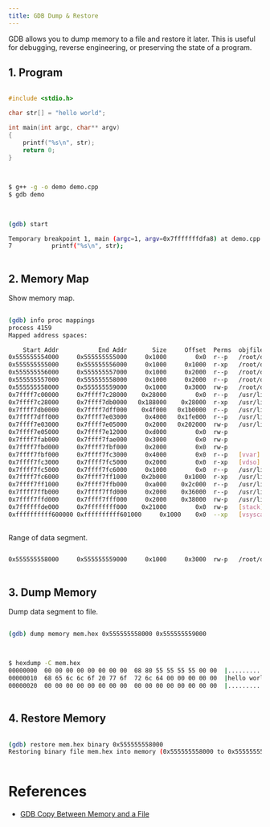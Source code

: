 ```yaml
---
title: GDB Dump & Restore
---
```



GDB allows you to dump memory to a file and restore it later. This is useful for debugging, reverse engineering, or preserving the state of a program.

## 1. Program
```c++
  
#include <stdio.h>

char str[] = "hello world";

int main(int argc, char** argv)
{
    printf("%s\n", str);
    return 0;
}
  
```

```sh
  
$ g++ -g -o demo demo.cpp
$ gdb demo
  
```

```sh
  
(gdb) start

Temporary breakpoint 1, main (argc=1, argv=0x7fffffffdfa8) at demo.cpp:7
7           printf("%s\n", str);
  
```

## 2. Memory Map
Show memory map.
```sh
  
(gdb) info proc mappings 
process 4159
Mapped address spaces:

    Start Addr           End Addr       Size     Offset  Perms  objfile
0x555555554000     0x555555555000     0x1000        0x0  r--p   /root/demo/demo
0x555555555000     0x555555556000     0x1000     0x1000  r-xp   /root/demo/demo
0x555555556000     0x555555557000     0x1000     0x2000  r--p   /root/demo/demo
0x555555557000     0x555555558000     0x1000     0x2000  r--p   /root/demo/demo
0x555555558000     0x555555559000     0x1000     0x3000  rw-p   /root/demo/demo
0x7ffff7c00000     0x7ffff7c28000    0x28000        0x0  r--p   /usr/lib/x86_64-linux-gnu/libc.so.6
0x7ffff7c28000     0x7ffff7db0000   0x188000    0x28000  r-xp   /usr/lib/x86_64-linux-gnu/libc.so.6
0x7ffff7db0000     0x7ffff7dff000    0x4f000   0x1b0000  r--p   /usr/lib/x86_64-linux-gnu/libc.so.6
0x7ffff7dff000     0x7ffff7e03000     0x4000   0x1fe000  r--p   /usr/lib/x86_64-linux-gnu/libc.so.6
0x7ffff7e03000     0x7ffff7e05000     0x2000   0x202000  rw-p   /usr/lib/x86_64-linux-gnu/libc.so.6
0x7ffff7e05000     0x7ffff7e12000     0xd000        0x0  rw-p   
0x7ffff7fab000     0x7ffff7fae000     0x3000        0x0  rw-p   
0x7ffff7fbd000     0x7ffff7fbf000     0x2000        0x0  rw-p   
0x7ffff7fbf000     0x7ffff7fc3000     0x4000        0x0  r--p   [vvar]
0x7ffff7fc3000     0x7ffff7fc5000     0x2000        0x0  r-xp   [vdso]
0x7ffff7fc5000     0x7ffff7fc6000     0x1000        0x0  r--p   /usr/lib/x86_64-linux-gnu/ld-linux-x86-64.so.2
0x7ffff7fc6000     0x7ffff7ff1000    0x2b000     0x1000  r-xp   /usr/lib/x86_64-linux-gnu/ld-linux-x86-64.so.2
0x7ffff7ff1000     0x7ffff7ffb000     0xa000    0x2c000  r--p   /usr/lib/x86_64-linux-gnu/ld-linux-x86-64.so.2
0x7ffff7ffb000     0x7ffff7ffd000     0x2000    0x36000  r--p   /usr/lib/x86_64-linux-gnu/ld-linux-x86-64.so.2
0x7ffff7ffd000     0x7ffff7fff000     0x2000    0x38000  rw-p   /usr/lib/x86_64-linux-gnu/ld-linux-x86-64.so.2
0x7ffffffde000     0x7ffffffff000    0x21000        0x0  rw-p   [stack]
0xffffffffff600000 0xffffffffff601000     0x1000    0x0  --xp   [vsyscall]
  
```

Range of data segment.
```sh
  
0x555555558000     0x555555559000     0x1000     0x3000  rw-p   /root/demo/demo
  
```


## 3. Dump Memory
Dump data segment to file.
```sh
  
(gdb) dump memory mem.hex 0x555555558000 0x555555559000
  
```

```sh
  
$ hexdump -C mem.hex 
00000000  00 00 00 00 00 00 00 00  08 80 55 55 55 55 00 00  |..........UUUU..|
00000010  68 65 6c 6c 6f 20 77 6f  72 6c 64 00 00 00 00 00  |hello world.....|
00000020  00 00 00 00 00 00 00 00  00 00 00 00 00 00 00 00  |................|
  
```

## 4. Restore Memory
```sh
  
(gdb) restore mem.hex binary 0x555555558000
Restoring binary file mem.hex into memory (0x555555558000 to 0x555555559000)
  
```


# References
- [GDB Copy Between Memory and a File](https://sourceware.org/gdb/current/onlinedocs/gdb.html/Dump_002fRestore-Files.html)